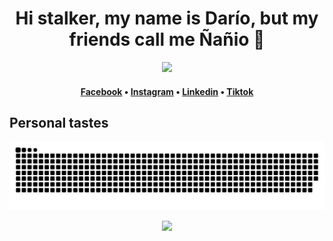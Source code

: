 <h1 align="center">Hi stalker, my name is Darío, but my friends call me Ñañio 🦁</h1>

<div align="center">
    <img src="/web/static/img/screenshots/homepage.gif" height=360/>
</div>

<h4 align="center">
  <b><a href="https://www.facebook.com/dario.gutierrezalvares/">Facebook</a></b>
  •
  <b><a href="https://www.instagram.com/nanio.getelementbyid/">Instagram</a></b>
  •
  <b><a href="https://www.linkedin.com/in/dario-antonio-gutierrez-alvarez-41353a225/">Linkedin</a></b>
  •
  <b><a href="https://www.tiktok.com/@dariogtzalvarez">Tiktok</a></b>
</h3>

## Personal tastes


 
<div align="center">
  <img  src="https://github.com/1999AZZAR/1999AZZAR/blob/main/resources/img/grid-snake.svg"
       alt="snake" /></a>
</div>

<p align="center">
  <a href="https://skillicons.dev">
    <img src="https://skillicons.dev/icons?        i=git,aws,bootstrap,css,discord,figma,github,html,js,linux,postman,react,tailwind,vscode&perline=14" />
  </a>
</p>
